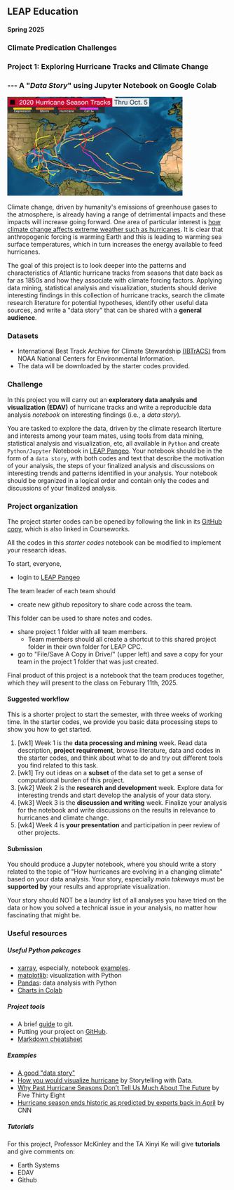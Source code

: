 ## LEAP Education 
#### Spring 2025
### Climate Predication Challenges 
### Project 1: Exploring Hurricane Tracks and Climate Change
### --- A "*Data Story*" using Jupyter Notebook on Google Colab

<img src="../figs/tracks-2020example.jpeg" width="400">

Climate change, driven by humanity's emissions of greenhouse gases to the atmosphere, is already having a range of detrimental impacts and these impacts will increase going forward. One area of particular interest is [how climate change affects extreme weather such as hurricanes](https://www.gfdl.noaa.gov/global-warming-and-hurricanes/). It is clear that anthropogenic forcing is warming Earth and this is leading to warming sea surface temperatures, which in turn increases the energy available to feed hurricanes.  

The goal of this project is to look deeper into the patterns and characteristics of Atlantic hurricane tracks from seasons that date back as far as 1850s and how they associate with climate forcing factors. Applying data mining, statistical analysis and visualization, students should derive interesting findings in this collection of hurricane tracks, search the climate research literature for potential hypotheses, identify other useful data sources, and write a "data story" that can be shared with a **general audience**. 

### Datasets

+ International Best Track Archive for Climate Stewardship [(IBTrACS)](https://www.ncdc.noaa.gov/ibtracs/) from NOAA National Centers for Environmental Information. 
+ The data will be downloaded by the starter codes provided. 

### Challenge 

In this project you will carry out an **exploratory data analysis and visualization (EDAV)** of hurricane tracks and write a reproducible data analysis *notebook* on interesting findings (i.e., a *data story*).

You are tasked to explore the data, driven by the climate research literture and interests among your team mates, using tools from data mining, statistical analysis and visualization, etc, all available in `Python` and create `Python/Jupyter` Notebook in [LEAP Pangeo](https://leap.columbia.edu/leap-pangeo-3/). Your notebook should be in the form of a `data story`, with both codes and text that describe the motivation of your analysis, the steps of your finalized analysis and discussions on interesting trends and patterns identified in your analysis. Your notebook should be organized in a logical order and contain only the codes and discussions of your finalized analysis.   

### Project organization

The project starter codes can be opened by following the link in its [GitHub copy](https://github.com/leap-stc/LEAPCourse-Climate-Pred-Challenges/tree/main/Project-StarterCodes/Project1-EDAV), which is also linked in Courseworks. 

All the codes in this *starter codes* notebook can be modified to implement your research ideas.

To start, everyone,

+ login to [LEAP Pangeo](https://leap.2i2c.cloud/)

The team leader of each team should

+ create new github repository to share code across the team.
  
This folder can be used to share notes and codes.
+ share project 1 folder with all team members.
	+ Team members should all create a shortcut to this shared project folder in their own folder for LEAP CPC.
+ go to "File/Save A Copy in Drive/" (upper left) and save a copy for your team in the project 1 folder that was just created.

Final product of this project is a notebook that the team produces together, which they will present to the class on Feburary 11th, 2025. 
 
#### Suggested workflow
This is a shorter project to start the semester, with three weeks of working time. In the starter codes, we provide you basic data processing steps to show you how to get started. 

1. [wk1] Week 1 is the **data processing and mining** week. Read data description, **project requirement**, browse literature, data and codes in the starter codes, and think about what to do and try out different tools you find related to this task.
2. [wk1] Try out ideas on a **subset** of the data set to get a sense of computational burden of this project. 
3. [wk2] Week 2 is the **research and development** week. Explore data for interesting trends and start develop the analysis of your data story. 
4. [wk3] Week 3 is the **discussion and writing** week. Finalize your analysis for the notebook and write discussions on the results in relevance to hurricanes and climate change.
5. [wk4] Week 4 is **your presentation** and participation in peer review of other projects. 

#### Submission
You should produce a Jupyter notebook, where you should write a story related to the topic of "How hurricanes are evolving in a changing climate" based on your data analysis. Your story, especially *main takeways* must be **supported by** your results and appropriate visualization. 

Your story should NOT be a laundry list of all analyses you have tried on the data or how you solved a technical issue in your analysis, no matter how fascinating that might be. 

### Useful resources

##### Useful Python pakcages
* [xarray](https://xarray.pydata.org/en/stable/), especially, notebook [examples](https://xarray.pydata.org/en/stable/gallery.html).
* [matplotlib](https://matplotlib.org/): visualization with Python
* [Pandas](https://pandas.pydata.org/): data analysis with Python
* [Charts in Colab](https://colab.research.google.com/notebooks/charts.ipynb)

##### Project tools
* A brief [guide](http://rogerdudler.github.io/git-guide/) to git.
* Putting your project on [GitHub](https://guides.github.com/introduction/getting-your-project-on-github/).
* [Markdown cheatsheet](https://www.markdownguide.org/cheat-sheet/)

##### Examples
+ [A good "data story"](https://drhagen.com/blog/the-missing-11th-of-the-month/)
+ [How you would visualize hurricane](https://www.storytellingwithdata.com/blog/2017/10/1/how-youd-visualize-hurricanes) by Storytelling with Data.
+ [Why Past Hurricane Seasons Don’t Tell Us Much About The Future](https://fivethirtyeight.com/features/why-past-hurricane-seasons-dont-tell-us-much-about-the-future/) by Five Thirty Eight
+ [Hurricane season ends historic as predicted by experts back in April](https://www.cnn.com/2020/11/30/weather/record-breaking-atlantic-hurricane-season-wrap-up/index.html) by CNN

##### Tutorials

For this project, Professor McKinley and the TA Xinyi Ke will give **tutorials** and give comments on:

- Earth Systems
- EDAV
- Github

